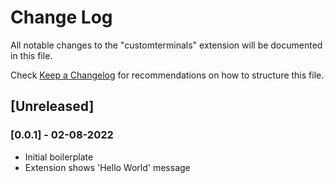 # Change Log

All notable changes to the "customterminals" extension will be documented in this file.

Check [Keep a Changelog](http://keepachangelog.com/) for recommendations on how to structure this file.

## [Unreleased]

### [0.0.1] - 02-08-2022

- Initial boilerplate
- Extension shows 'Hello World' message
